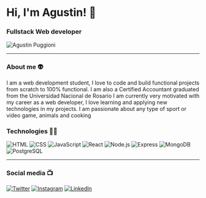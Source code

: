 # Hi, I'm Agustin! 👋

### Fullstack Web developer

![Agustin Puggioni](https://user-images.githubusercontent.com/82182900/187035686-5cdc60fa-73e1-469d-b40d-5591a358006f.png)

---

### About me 👽

I am a web development student, I love to code and build functional projects from scratch to 100% functional. I am also a Certified Accountant graduated from the Universidad Nacional de Rosario
I am currently very motivated with my career as a web developer, I love learning and applying new technologies in my projects.
I am passionate about any type of sport or video game, animals and cooking

### Technologies 👨‍💻

![HTML](https://img.shields.io/badge/-HTML-000?style=for-the-badge&logo=HTML5)
![CSS](https://img.shields.io/badge/-CSS-000?style=for-the-badge&logo=CSS3&logoColor=1572B6)
![JavaScript](https://img.shields.io/badge/-JavaScript-000?&logo=JavaScript)
![React](https://img.shields.io/badge/-React-000?&logo=React)
![Node.js](https://img.shields.io/badge/-Node.js-000?&logo=node.js)
![Express](https://img.shields.io/badge/-Express-000?&logo=Express)
![MongoDB](https://img.shields.io/badge/-MongoDB-000?&logo=MongoDB)
![PostgreSQL](https://img.shields.io/badge/-PostgreSQL-000?&logo=PostgreSQL)

---

### Social media 📺

[![Twitter](https://img.shields.io/badge/Twitter-@agupuggioni08-1DA1F2?style=for-the-badge&logo=twitter&logoColor=white&labelColor=101010)](https://twitter.com/agupuggioni08)
[![Instagram](https://img.shields.io/badge/Instagram-@agu.puggioni-E4405F?style=for-the-badge&logo=instagram&logoColor=white&labelColor=101010)](https://instagram.com/agu.puggioni)
[![LinkedIn](https://img.shields.io/badge/LinkedIn-Agustin_Puggioni-0077B5?style=for-the-badge&logo=linkedin&logoColor=white&labelColor=101010)](https://www.linkedin.com/in/agustin-puggioni)
